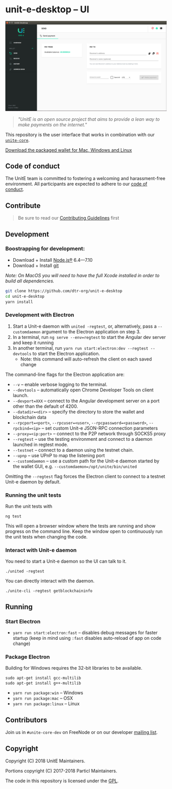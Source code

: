 # unit-e-desktop – UI

![UI Preview](preview.png)

> *"UnitE is an open source project that aims to provide a lean way to make payments on the internet."*

This repository is the user interface that works in combination with our [`unite-core`](https://github.com/drt-org/unit-e).

[Download the packaged wallet for Mac, Windows and Linux](https://github.com/dtr-org/unit-e-desktop/releases)

## Code of conduct

The UnitE team is committed to fostering a welcoming and harassment-free
environment. All participants are expected to adhere to our [code of
conduct](CODE_OF_CONDUCT.md).

## Contribute

> Be sure to read our [Contributing Guidelines](CONTRIBUTING.md) first

## Development

### Boostrapping for development:

* Download + Install [Node.js®](https://nodejs.org/) 6.4—7.10
* Download + Install [git](https://git-scm.com/)

*Note: On MacOS you will need to have the full Xcode installed in order to
build all dependencies.*

```bash
git clone https://github.com/dtr-org/unit-e-desktop
cd unit-e-desktop
yarn install
```

### Development with Electron

1. Start a Unit-e daemon with `united -regtest`, or, alternatively, pass a `--customdaemon` argument
   to the Electron application on step 3.
2. In a terminal, run `ng serve --env=regtest` to start the Angular dev server and keep it running
3. In another terminal, run `yarn run start:electron:dev --regtest --devtools` to
   start the Electron application.
   * Note: this command will auto-refresh the client on each saved change

The command-line flags for the Electron application are:
   * `--v` – enable verbose logging to the terminal.
   * `--devtools` – automatically open Chrome Developer Tools on client launch.
   * `--devport=XXX` – connect to the Angular development server on a port other than the default of 4200.
   * `--datadir=<dir>` – specify the directory to store the wallet and blockchain data
   * `--rpcport=<port>`, `--rpcuser=<user>`, `--rpcpassword=<password>`, `--rpcbind=<ip>` – set custom Unit-e JSON-RPC connection parameters
   * `--proxy=<ip:port>` – connect to the P2P network through SOCKS5 proxy
   * `--regtest` – use the testing environment and connect to a daemon launched in regtest mode.
   * `--testnet` – connect to a daemon using the testnet chain.
   * `--upnp` – use UPnP to map the listening port
   * `--customdaemon` – use a custom path for the Unit-e daemon started by the wallet GUI, e.g.
     `--customdaemon=/opt/unite/bin/united`

Omitting the `--regtest` flag forces the Electron client to connect to a testnet
Unit-e daemon by default.

### Running the unit tests

Run the unit tests with

```
ng test
```

This will open a browser window where the tests are running and show progress on
the command line. Keep the window open to continuously run the unit tests when
changing the code.

### Interact with Unit-e daemon

You need to start a Unit-e daemon so the UI can talk to it.

```
./united -regtest
```

You can directly interact with the daemon.

```
./unite-cli -regtest getblockchaininfo
```

## Running

### Start Electron

* `yarn run start:electron:fast` – disables debug messages for faster startup (keep in mind using `:fast` disables auto-reload of app on code change)

### Package Electron

Building for Windows requires the 32-bit libraries to be available.
```
sudo apt-get install gcc-multilib
sudo apt-get install g++-multilib
```

* `yarn run package:win` – Windows
* `yarn run package:mac` – OSX
* `yarn run package:linux` – Linux

## Contributors

Join us in `#unite-core-dev` on FreeNode or on our developer [mailing list](https://lists.linuxfoundation.org/mailman/listinfo/unite-dev).

## Copyright

Copyright (C) 2018 UnitE Maintainers.

Portions copyright (C) 2017-2018 Particl Maintainers.

The code in this repository is licensed under the [GPL](LICENSE).
